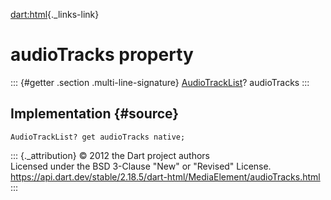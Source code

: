 [dart:html](../../dart-html/dart-html-library){._links-link}

audioTracks property
====================

::: {#getter .section .multi-line-signature}
[AudioTrackList](../../dart-web_audio/audiotracklist-class)? audioTracks
:::

Implementation {#source}
--------------

``` {.language-dart data-language="dart"}
AudioTrackList? get audioTracks native;
```

::: {._attribution}
© 2012 the Dart project authors\
Licensed under the BSD 3-Clause \"New\" or \"Revised\" License.\
<https://api.dart.dev/stable/2.18.5/dart-html/MediaElement/audioTracks.html>
:::
